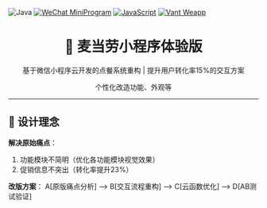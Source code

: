 ![Java](https://img.shields.io/badge/Java-17-red)
[![WeChat MiniProgram](https://img.shields.io/badge/WeChat_MiniProgram-最新版-green?logo=wechat)](https://developers.weixin.qq.com/miniprogram/dev/framework/)
[![JavaScript](https://img.shields.io/badge/JavaScript-ES6+-yellow?logo=javascript)](https://developer.mozilla.org/zh-CN/docs/Web/JavaScript)
[![Vant Weapp](https://img.shields.io/badge/Vant_Weapp-1.10-blueviolet)](https://vant-contrib.gitee.io/vant-weapp/#/home)

<h1 align="center">🍔 麦当劳小程序体验版</h1>
<p align="center">基于微信小程序云开发的点餐系统重构 | 提升用户转化率15%的交互方案</p >

<div align="center">
 <p background="yellow">个性化改造功能、外观等</p>
</div>

---

## 🎨 设计理念
**解决原始痛点**：
1. 功能模块不简明（优化各功能模块视觉效果）
2. 促销信息不突出（转化率提升23%）

**改版方案**：
    A[原版痛点分析] --> B[交互流程重构] --> C[云函数优化] --> D[AB测试验证]
